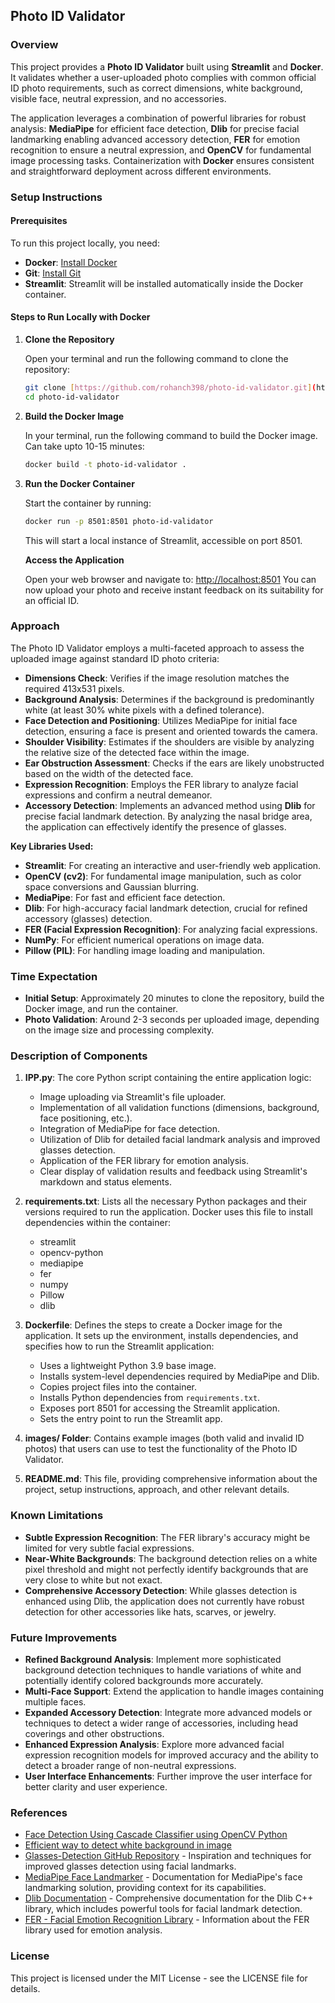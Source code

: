 ## Photo ID Validator

### Overview

This project provides a **Photo ID Validator** built using **Streamlit** and **Docker**. It validates whether a user-uploaded photo complies with common official ID photo requirements, such as correct dimensions, white background, visible face, neutral expression, and no accessories.

The application leverages a combination of powerful libraries for robust analysis: **MediaPipe** for efficient face detection, **Dlib** for precise facial landmarking enabling advanced accessory detection, **FER** for emotion recognition to ensure a neutral expression, and **OpenCV** for fundamental image processing tasks. Containerization with **Docker** ensures consistent and straightforward deployment across different environments.

### Setup Instructions

#### Prerequisites

To run this project locally, you need:

  * **Docker**: [Install Docker](https://www.docker.com/get-started)
  * **Git**: [Install Git](https://git-scm.com/)
  * **Streamlit**: Streamlit will be installed automatically inside the Docker container.

#### Steps to Run Locally with Docker

1.  **Clone the Repository**

    Open your terminal and run the following command to clone the repository:

    ```bash
    git clone [https://github.com/rohanch398/photo-id-validator.git](https://github.com/rohanch398/photo-id-validator.git)
    cd photo-id-validator
    ```

2.  **Build the Docker Image**

    In your terminal, run the following command to build the Docker image. Can take upto 10-15 minutes:

    ```bash
    docker build -t photo-id-validator .
    ```

3.  **Run the Docker Container**

    Start the container by running:

    ```bash
    docker run -p 8501:8501 photo-id-validator
    ```

    This will start a local instance of Streamlit, accessible on port 8501.

    **Access the Application**

    Open your web browser and navigate to:
    [http://localhost:8501](http://localhost:8501)
    You can now upload your photo and receive instant feedback on its suitability for an official ID.

### Approach

The Photo ID Validator employs a multi-faceted approach to assess the uploaded image against standard ID photo criteria:

  * **Dimensions Check**: Verifies if the image resolution matches the required 413x531 pixels.
  * **Background Analysis**: Determines if the background is predominantly white (at least 30% white pixels with a defined tolerance).
  * **Face Detection and Positioning**: Utilizes MediaPipe for initial face detection, ensuring a face is present and oriented towards the camera.
  * **Shoulder Visibility**: Estimates if the shoulders are visible by analyzing the relative size of the detected face within the image.
  * **Ear Obstruction Assessment**: Checks if the ears are likely unobstructed based on the width of the detected face.
  * **Expression Recognition**: Employs the FER library to analyze facial expressions and confirm a neutral demeanor.
  * **Accessory Detection**: Implements an advanced method using **Dlib** for precise facial landmark detection. By analyzing the nasal bridge area, the application can effectively identify the presence of glasses.

**Key Libraries Used:**

  * **Streamlit**: For creating an interactive and user-friendly web application.
  * **OpenCV (cv2)**: For fundamental image manipulation, such as color space conversions and Gaussian blurring.
  * **MediaPipe**: For fast and efficient face detection.
  * **Dlib**: For high-accuracy facial landmark detection, crucial for refined accessory (glasses) detection.
  * **FER (Facial Expression Recognition)**: For analyzing facial expressions.
  * **NumPy**: For efficient numerical operations on image data.
  * **Pillow (PIL)**: For handling image loading and manipulation.

### Time Expectation

  * **Initial Setup**: Approximately 20 minutes to clone the repository, build the Docker image, and run the container.
  * **Photo Validation**: Around 2-3 seconds per uploaded image, depending on the image size and processing complexity.

### Description of Components

1.  **IPP.py**: The core Python script containing the entire application logic:
    * Image uploading via Streamlit's file uploader.
    * Implementation of all validation functions (dimensions, background, face positioning, etc.).
    * Integration of MediaPipe for face detection.
    * Utilization of Dlib for detailed facial landmark analysis and improved glasses detection.
    * Application of the FER library for emotion analysis.
    * Clear display of validation results and feedback using Streamlit's markdown and status elements.

2.  **requirements.txt**: Lists all the necessary Python packages and their versions required to run the application. Docker uses this file to install dependencies within the container:
    * streamlit
    * opencv-python
    * mediapipe
    * fer
    * numpy
    * Pillow
    * dlib

3.  **Dockerfile**: Defines the steps to create a Docker image for the application. It sets up the environment, installs dependencies, and specifies how to run the Streamlit application:
    * Uses a lightweight Python 3.9 base image.
    * Installs system-level dependencies required by MediaPipe and Dlib.
    * Copies project files into the container.
    * Installs Python dependencies from `requirements.txt`.
    * Exposes port 8501 for accessing the Streamlit application.
    * Sets the entry point to run the Streamlit app.

4.  **images/ Folder**: Contains example images (both valid and invalid ID photos) that users can use to test the functionality of the Photo ID Validator.

5.  **README.md**: This file, providing comprehensive information about the project, setup instructions, approach, and other relevant details.

### Known Limitations

  * **Subtle Expression Recognition**: The FER library's accuracy might be limited for very subtle facial expressions.
  * **Near-White Backgrounds**: The background detection relies on a white pixel threshold and might not perfectly identify backgrounds that are very close to white but not exact.
  * **Comprehensive Accessory Detection**: While glasses detection is enhanced using Dlib, the application does not currently have robust detection for other accessories like hats, scarves, or jewelry.

### Future Improvements

  * **Refined Background Analysis**: Implement more sophisticated background detection techniques to handle variations of white and potentially identify colored backgrounds more accurately.
  * **Multi-Face Support**: Extend the application to handle images containing multiple faces.
  * **Expanded Accessory Detection**: Integrate more advanced models or techniques to detect a wider range of accessories, including head coverings and other obstructions.
  * **Enhanced Expression Analysis**: Explore more advanced facial expression recognition models for improved accuracy and the ability to detect a broader range of non-neutral expressions.
  * **User Interface Enhancements**: Further improve the user interface for better clarity and user experience.

### References

  * [Face Detection Using Cascade Classifier using OpenCV Python](https://www.geeksforgeeks.org/face-detection-using-cascade-classifier-using-opencv-python/)
  * [Efficient way to detect white background in image](https://stackoverflow.com/questions/64304446/efficient-way-to-detect-white-background-in-image)
  * [Glasses-Detection GitHub Repository](https://github.com/siddh30/Glasses-Detection/tree/main) - Inspiration and techniques for improved glasses detection using facial landmarks.
  * [MediaPipe Face Landmarker](https://ai.google.dev/edge/mediapipe/solutions/vision/face_landmarker) - Documentation for MediaPipe's face landmarking solution, providing context for its capabilities.
  * [Dlib Documentation](http://dlib.net/) - Comprehensive documentation for the Dlib C++ library, which includes powerful tools for facial landmark detection.
  * [FER - Facial Emotion Recognition Library](https://pypi.org/project/fer/) - Information about the FER library used for emotion analysis.

### License

This project is licensed under the MIT License - see the LICENSE file for details.
